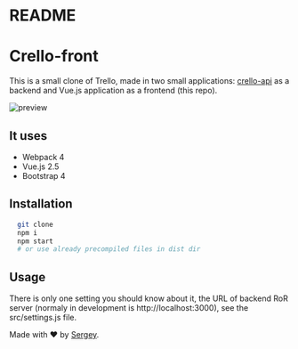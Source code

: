 # README

# Crello-front
This is a small clone of Trello, made in two small applications: [crello-api](https://github.com/cre-o/crello-api) as a backend and Vue.js application as a frontend (this repo).

![preview](https://user-images.githubusercontent.com/723379/46389351-f840cf80-c6d9-11e8-9955-05165a1960e5.png)

## It uses
* Webpack 4
* Vue.js 2.5
* Bootstrap 4

## Installation
  ```bash
    git clone
    npm i
    npm start
    # or use already precompiled files in dist dir
  ```

## Usage
There is only one setting you should know about it, the URL of backend RoR server (normaly in development is http://localhost:3000), see the src/settings.js file.

Made with &#x2764; by [Sergey](https://github.com/cre-o).
